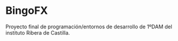 # BingoFX
Proyecto final de programación/entornos de desarrollo de 1ºDAM del instituto Ribera de Castilla.
